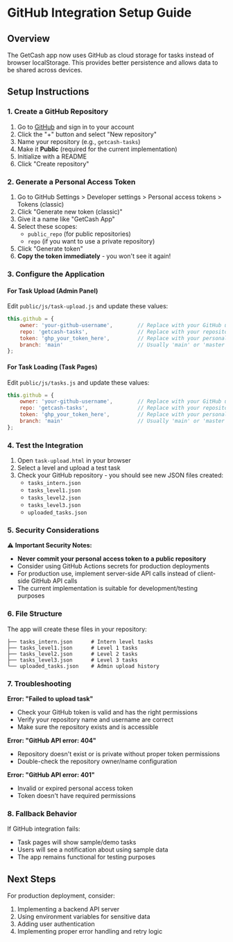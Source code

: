 # GitHub Integration Setup Guide

## Overview
The GetCash app now uses GitHub as cloud storage for tasks instead of browser localStorage. This provides better persistence and allows data to be shared across devices.

## Setup Instructions

### 1. Create a GitHub Repository
1. Go to [GitHub](https://github.com) and sign in to your account
2. Click the "+" button and select "New repository"
3. Name your repository (e.g., `getcash-tasks`)
4. Make it **Public** (required for the current implementation)
5. Initialize with a README
6. Click "Create repository"

### 2. Generate a Personal Access Token
1. Go to GitHub Settings > Developer settings > Personal access tokens > Tokens (classic)
2. Click "Generate new token (classic)"
3. Give it a name like "GetCash App"
4. Select these scopes:
   - `public_repo` (for public repositories)
   - `repo` (if you want to use a private repository)
5. Click "Generate token"
6. **Copy the token immediately** - you won't see it again!

### 3. Configure the Application

#### For Task Upload (Admin Panel)
Edit `public/js/task-upload.js` and update these values:

```javascript
this.github = {
    owner: 'your-github-username',        // Replace with your GitHub username
    repo: 'getcash-tasks',                // Replace with your repository name
    token: 'ghp_your_token_here',         // Replace with your personal access token
    branch: 'main'                        // Usually 'main' or 'master'
};
```

#### For Task Loading (Task Pages)
Edit `public/js/tasks.js` and update these values:

```javascript
this.github = {
    owner: 'your-github-username',        // Replace with your GitHub username
    repo: 'getcash-tasks',                // Replace with your repository name  
    token: 'ghp_your_token_here',         // Replace with your personal access token
    branch: 'main'                        // Usually 'main' or 'master'
};
```

### 4. Test the Integration

1. Open `task-upload.html` in your browser
2. Select a level and upload a test task
3. Check your GitHub repository - you should see new JSON files created:
   - `tasks_intern.json`
   - `tasks_level1.json`
   - `tasks_level2.json`
   - `tasks_level3.json`
   - `uploaded_tasks.json`

### 5. Security Considerations

⚠️ **Important Security Notes:**

- **Never commit your personal access token to a public repository**
- Consider using GitHub Actions secrets for production deployments
- For production use, implement server-side API calls instead of client-side GitHub API calls
- The current implementation is suitable for development/testing purposes

### 6. File Structure

The app will create these files in your repository:

```
├── tasks_intern.json      # Intern level tasks
├── tasks_level1.json      # Level 1 tasks  
├── tasks_level2.json      # Level 2 tasks
├── tasks_level3.json      # Level 3 tasks
└── uploaded_tasks.json    # Admin upload history
```

### 7. Troubleshooting

**Error: "Failed to upload task"**
- Check your GitHub token is valid and has the right permissions
- Verify your repository name and username are correct
- Make sure the repository exists and is accessible

**Error: "GitHub API error: 404"**
- Repository doesn't exist or is private without proper token permissions
- Double-check the repository owner/name configuration

**Error: "GitHub API error: 401"**
- Invalid or expired personal access token
- Token doesn't have required permissions

### 8. Fallback Behavior

If GitHub integration fails:
- Task pages will show sample/demo tasks
- Users will see a notification about using sample data
- The app remains functional for testing purposes

## Next Steps

For production deployment, consider:
1. Implementing a backend API server
2. Using environment variables for sensitive data
3. Adding user authentication
4. Implementing proper error handling and retry logic